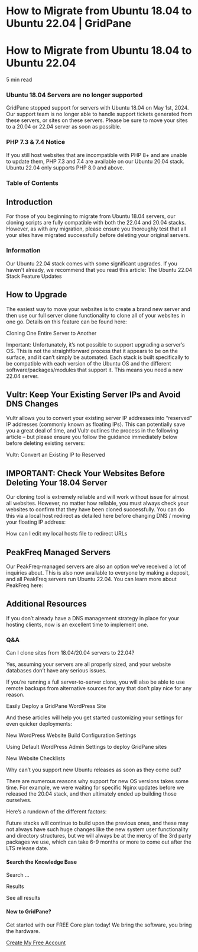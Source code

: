 # How to Migrate from Ubuntu 18.04 to Ubuntu 22.04 | GridPane

# How to Migrate from Ubuntu 18.04 to Ubuntu 22.04

 

5 min read 

 

### Ubuntu 18.04 Servers are no longer supported

GridPane stopped support for servers with Ubuntu 18.04 on May 1st, 2024.
Our support team is no longer able to handle support tickets generated from these servers, or sites on these servers. Please be sure to move your sites to a 20.04 or 22.04 server as soon as possible.

 

### PHP 7.3 & 7.4 Notice

If you still host websites that are incompatible with PHP 8+ and are unable to update them, PHP 7.3 and 7.4 are available on our Ubuntu 20.04 stack. Ubuntu 22.04 only supports PHP 8.0 and above.

### Table of Contents

 

## Introduction

For those of you beginning to migrate from Ubuntu 18.04 servers, our cloning scripts are fully compatible with both the 22.04 and 20.04 stacks. However, as with any migration, please ensure you thoroughly test that all your sites have migrated successfully before deleting your original servers.

 

 

### Information

Our Ubuntu 22.04 stack comes with some significant upgrades. If you haven't already, we recommend that you read this article:
The Ubuntu 22.04 Stack Feature Updates

## How to Upgrade

The easiest way to move your websites is to create a brand new server and then use our full server clone functionality to clone all of your websites in one go. Details on this feature can be found here:

Cloning One Entire Server to Another

Important: Unfortunately, it’s not possible to support upgrading a server’s OS. This is not the straightforward process that it appears to be on the surface, and it can’t simply be automated. Each stack is built specifically to be compatible with each version of the Ubuntu OS and the different software/packages/modules that support it. This means you need a new 22.04 server.

 

## Vultr: Keep Your Existing Server IPs and Avoid DNS Changes

Vultr allows you to convert your existing server IP addresses into “reserved” IP addresses (commonly known as floating IPs). This can potentially save you a great deal of time, and Vultr outlines the process in the following article – but please ensure you follow the guidance immediately below before deleting existing servers:

Vultr: Convert an Existing IP to Reserved

 

## IMPORTANT: Check Your Websites Before Deleting Your 18.04 Server

Our cloning tool is extremely reliable and will work without issue for almost all websites. However, no matter how reliable, you must always check your websites to confirm that they have been cloned successfully. You can do this via a local host redirect as detailed here before changing DNS / moving your floating IP address:

How can I edit my local hosts file to redirect URLs

 

## PeakFreq Managed Servers

Our PeakFreq-managed servers are also an option we’ve received a lot of inquiries about. This is also now available to everyone by making a deposit, and all PeakFreq servers run Ubuntu 22.04. You can learn more about PeakFreq here:

 

## Additional Resources

If you don’t already have a DNS management strategy in place for your hosting clients, now is an excellent time to implement one.

### Q&A

 

Can I clone sites from 18.04/20.04 servers to 22.04?

Yes, assuming your servers are all properly sized, and your website databases don’t have any serious issues.

If you’re running a full server-to-server clone, you will also be able to use remote backups from alternative sources for any that don’t play nice for any reason.

Easily Deploy a GridPane WordPress Site

And these articles will help you get started customizing your settings for even quicker deployments:

New WordPress Website Build Configuration Settings

Using Default WordPress Admin Settings to deploy GridPane sites

New Website Checklists

Why can’t you support new Ubuntu releases as soon as they come out?

There are numerous reasons why support for new OS versions takes some time. For example, we were waiting for specific Nginx updates before we released the 20.04 stack, and then ultimately ended up building those ourselves.

Here’s a rundown of the different factors:

Future stacks will continue to build upon the previous ones, and these may not always have such huge changes like the new system user functionality and directory structures, but we will always be at the mercy of the 3rd party packages we use, which can take 6-9 months or more to come out after the LTS release date.

 

#### Search the Knowledge Base

Search ...

 Results

See all results

#### New to GridPane?

Get started with our FREE Core plan today! We bring the software, you bring the hardware.

[Create My Free Account](https://gridpane.com/checkout/?plan=core)

